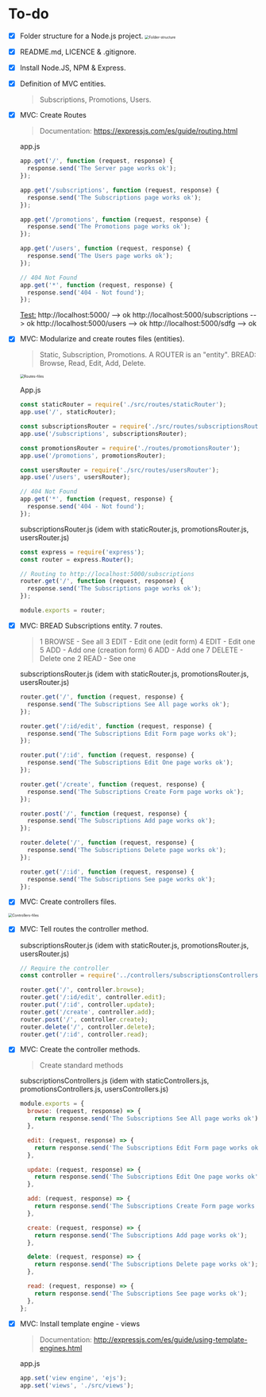 # To-do

- [x] Folder structure for a Node.js project.
      <img src="/Users/jp/Documents/JPDevM/Dev/JPDevM CV on GitHub/node_practice/98-Practice_JP/public/images/docs/Folder-structure.png" alt="Folder-structure" style="zoom:50%;" />
- [x] README.md, LICENCE & .gitignore.

- [x] Install Node.JS, NPM & Express.

- [x] Definition of MVC entities.

  > Subscriptions, Promotions, Users.

- [x] MVC: Create Routes

  > Documentation: https://expressjs.com/es/guide/routing.html

  app.js

  ```js
  app.get('/', function (request, response) {
    response.send('The Server page works ok');
  });

  app.get('/subscriptions', function (request, response) {
    response.send('The Subscriptions page works ok');
  });

  app.get('/promotions', function (request, response) {
    response.send('The Promotions page works ok');
  });

  app.get('/users', function (request, response) {
    response.send('The Users page works ok');
  });

  // 404 Not Found
  app.get('*', function (request, response) {
    response.send('404 - Not found');
  });
  ```

  <u>Test:</u>
  http://localhost:5000/ --> ok
  http://localhost:5000/subscriptions --> ok
  http://localhost:5000/users --> ok
  http://localhost:5000/sdfg --> ok

- [x] MVC: Modularize and create routes files (entities).

  > Static, Subscription, Promotions.
  > A ROUTER is an "entity". BREAD: Browse, Read, Edit, Add, Delete.

    <img src="/Users/jp/Documents/JPDevM/Dev/JPDevM CV on GitHub/node_practice/98-Practice_JP/public/images/docs/Routes-files.png" alt="Routes-files" style="zoom:50%;" />

  App.js

  ```js
  const staticRouter = require('./src/routes/staticRouter');
  app.use('/', staticRouter);

  const subscriptionsRouter = require('./src/routes/subscriptionsRouter');
  app.use('/subscriptions', subscriptionsRouter);

  const promotionsRouter = require('./routes/promotionsRouter');
  app.use('/promotions', promotionsRouter);

  const usersRouter = require('./src/routes/usersRouter');
  app.use('/users', usersRouter);

  // 404 Not Found
  app.get('*', function (request, response) {
    response.send('404 - Not found');
  });
  ```

  subscriptionsRouter.js (idem with staticRouter.js, promotionsRouter.js, usersRouter.js)

  ```js
  const express = require('express');
  const router = express.Router();

  // Routing to http://localhost:5000/subscriptions
  router.get('/', function (request, response) {
    response.send('The Subscriptions page works ok');
  });

  module.exports = router;
  ```

- [x] MVC: BREAD Subscriptions entity. 7 routes.

  > 1 BROWSE - See all
  > 3 EDIT - Edit one (edit form)
  > 4 EDIT - Edit one
  > 5 ADD - Add one (creation form)
  > 6 ADD - Add one
  > 7 DELETE - Delete one
  > 2 READ - See one

  subscriptionsRouter.js (idem with staticRouter.js, promotionsRouter.js, usersRouter.js)

  ```js
  router.get('/', function (request, response) {
    response.send('The Subscriptions See All page works ok');
  });

  router.get('/:id/edit', function (request, response) {
    response.send('The Subscriptions Edit Form page works ok');
  });

  router.put('/:id', function (request, response) {
    response.send('The Subscriptions Edit One page works ok');
  });

  router.get('/create', function (request, response) {
    response.send('The Subscriptions Create Form page works ok');
  });

  router.post('/', function (request, response) {
    response.send('The Subscriptions Add page works ok');
  });

  router.delete('/', function (request, response) {
    response.send('The Subscriptions Delete page works ok');
  });

  router.get('/:id', function (request, response) {
    response.send('The Subscriptions See page works ok');
  });
  ```

- [x] MVC: Create controllers files.

<img src="/Users/jp/Documents/JPDevM/Dev/JPDevM CV on GitHub/node_practice/98-Practice_JP/public/images/docs/Controllers-files.png" alt="Controllers-files" style="zoom:50%;" />

- [x] MVC: Tell routes the controller method.

  subscriptionsRouter.js (idem with staticRouter.js, promotionsRouter.js, usersRouter.js)

  ```js
  // Require the controller
  const controller = require('../controllers/subscriptionsControllers');

  router.get('/', controller.browse);
  router.get('/:id/edit', controller.edit);
  router.put('/:id', controller.update);
  router.get('/create', controller.add);
  router.post('/', controller.create);
  router.delete('/', controller.delete);
  router.get('/:id', controller.read);
  ```

- [x] MVC: Create the controller methods.

  > Create standard methods

  subscriptionsControllers.js (idem with staticControllers.js, promotionsControllers.js, usersControllers.js)

  ```js
  module.exports = {
    browse: (request, response) => {
      return response.send('The Subscriptions See All page works ok');
    },

    edit: (request, response) => {
      return response.send('The Subscriptions Edit Form page works ok');
    },

    update: (request, response) => {
      return response.send('The Subscriptions Edit One page works ok');
    },

    add: (request, response) => {
      return response.send('The Subscriptions Create Form page works ok');
    },

    create: (request, response) => {
      return response.send('The Subscriptions Add page works ok');
    },

    delete: (request, response) => {
      return response.send('The Subscriptions Delete page works ok');
    },

    read: (request, response) => {
      return response.send('The Subscriptions See page works ok');
    },
  };
  ```

- [x] MVC: Install template engine - views

  > Documentation: http://expressjs.com/es/guide/using-template-engines.html

  app.js

  ```js
  app.set('view engine', 'ejs');
  app.set('views', './src/views');
  ```
